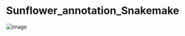 # Sunflower_annotation_Snakemake
![image](https://user-images.githubusercontent.com/33765093/166341376-4179adfa-0e11-4981-a056-e804ab07f237.png)
